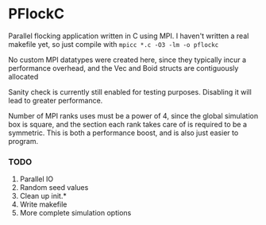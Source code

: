 # PFlockC

Parallel flocking application written in C using MPI. I haven't written a real makefile yet, so just compile with `mpicc *.c -O3 -lm -o pflockc`

No custom MPI datatypes were created here, since they typically incur a performance overhead, and the Vec and Boid structs are contiguously allocated

Sanity check is currently still enabled for testing purposes. Disabling it will lead to greater performance.

Number of MPI ranks uses must be a power of 4, since the global simulation box is square, and the section each rank takes care of is required to be a symmetric. This is both a performance boost, and is also just easier to program.

### TODO
1. Parallel IO
2. Random seed values
3. Clean up init.*
4. Write makefile
5. More complete simulation options
